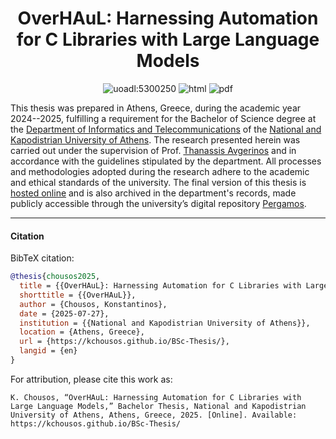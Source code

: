 <h1 align="center">OverHAuL: Harnessing Automation for C Libraries with Large Language Models</h1>

<div align="center">
<img src="https://img.shields.io/badge/uoadl-5300250-blue?link=https%3A%2F%2Fpergamos.lib.uoa.gr%2Fuoa%2Fdl%2Fobject%2F5300250" alt="uoadl:5300250">
<img src="https://img.shields.io/badge/HTML-View_the_html_manuscript-green?link=https%3A%2F%2Fkchousos.github.io%2FBSc-Thesis%2F" alt="html">
<img src="https://img.shields.io/badge/PDF-View_the_pdf_manuscript-red?link=https%3A%2F%2Fkchousos.github.io%2FBSc-Thesis%2Fthesis.pdf" alt="pdf">
</div>

This thesis was prepared in Athens, Greece, during the academic year 2024--2025, fulfilling a requirement for the Bachelor of Science degree at the [Department of Informatics and Telecommunications](https://www.di.uoa.gr/en) of the [National and Kapodistrian University of Athens](https://en.uoa.gr/). The research presented herein was carried out under the supervision of Prof. [Thanassis Avgerinos](https://cgi.di.uoa.gr/~thanassis/) and in accordance with the guidelines stipulated by the department. All processes and methodologies adopted during the research adhere to the academic and ethical standards of the university. The final version of this thesis is [hosted online](https://kchousos.github.io/BSc-Thesis/) and is also archived in the department's records, made publicly accessible through the university’s digital repository [Pergamos](https://pergamos.lib.uoa.gr/uoa/dl/object/5300250).

--------------------------------------------------------------------------------

#### Citation

 BibTeX citation:

```bibtex
@thesis{chousos2025,
  title = {{OverHAuL}: Harnessing Automation for C Libraries with Large Language Models},
  shorttitle = {{OverHAuL}},
  author = {Chousos, Konstantinos},
  date = {2025-07-27},
  institution = {{National and Kapodistrian University of Athens}},
  location = {Athens, Greece},
  url = {https://kchousos.github.io/BSc-Thesis/},
  langid = {en}
}
```

 For attribution, please cite this work as:
 
 ```
K. Chousos, “OverHAuL: Harnessing Automation for C Libraries with Large Language Models,” Bachelor Thesis, National and Kapodistrian University of Athens, Athens, Greece, 2025. [Online]. Available: https://kchousos.github.io/BSc-Thesis/ 
 ```
